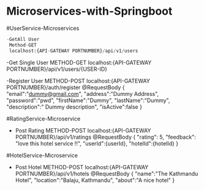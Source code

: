 # Microservices-with-Springboot

#UserService-Microservices
```python
-GetAll User
 Method-GET
 localhost:{API-GATEWAY PORTNUMBER}/api/v1/users
 ```

-Get Single User
 METHOD-GET
 localhost:{API-GATEWAY PORTNUMBER}/api/v1/users/{USER-ID}
 
-Register User
METHOD-POST
localhost:{API-GATEWAY PORTNUMBER}/auth/register
@RequestBody
{
   "email":"dummy@gmail.com",
   "address":"Dummy Address",
   "password":"pwd",
   "firstName":"Dummy",
   "lastName":"Dummy",
   "description":" Dummy description",
   "isActive":false
}


#RatingService-Microservice
- Post Rating
METHOD-POST
localhost:{API-GATEWAY PORTNUMBER}/api/v1/ratings
@RequestBody
{
    "rating": 5,
    "feedback": "love this hotel service !!",
    "userId":{userId},
    "hotelId":{hotelId}
}

#HotelService-Microservice
- Post Hotel
METHOD-POST
localhost:{API-GATEWAY PORTNUMBER}/api/v1/hotels
@RequestBody
{
    "name":"The Kathmandu Hotel",
    "location":"Balaju, Kathmandu",
    "about":"A nice hotel"
}



